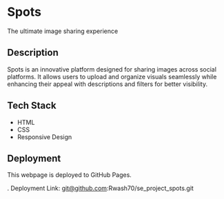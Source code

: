 # Spots

The ultimate image sharing experience

## Description

Spots is an innovative platform designed for sharing images across social platforms. It allows users to upload and organize visuals seamlessly while enhancing their appeal with descriptions and filters for better visibility.

## Tech Stack

- HTML
- CSS
- Responsive Design

## Deployment

This webpage is deployed to GitHub Pages.

. Deployment Link: git@github.com:Rwash70/se_project_spots.git
